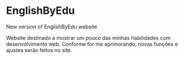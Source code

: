 # EnglishByEdu
New version of EnglishByEdu website


Website destinado a mostrar um pouco das minhas habilidades com desenvolvimento web. Conforme for me aprimorando, novas funções e ajustes serão feitos no site.
